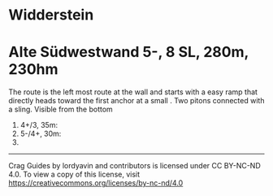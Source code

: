 # Widderstein
# Alte Südwestwand 5-, 8 SL, 280m, 230hm

The route is the left most route at the wall and starts with a easy ramp that directly heads toward the first anchor at a small . Two pitons connected with a sling. Visible from the bottom

1. 4+/3, 35m:
2. 5-/4+, 30m:
3. 

---
Crag Guides by lordyavin and contributors is licensed under CC BY-NC-ND 4.0.
To view a copy of this license, visit https://creativecommons.org/licenses/by-nc-nd/4.0
